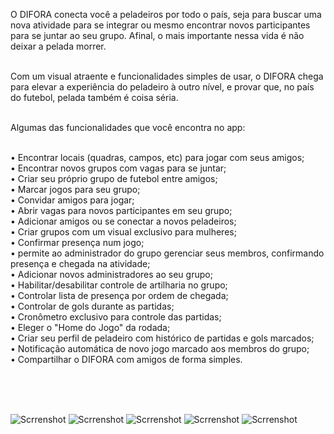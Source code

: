 O DIFORA conecta você a peladeiros por todo o país, seja para buscar uma nova atividade para se integrar ou mesmo encontrar novos participantes para se juntar ao seu grupo. Afinal, o mais importante nessa vida é não deixar a pelada morrer.<br/><br/>

Com um visual atraente e funcionalidades simples de usar, o DIFORA chega para elevar a experiência do peladeiro à outro nível, e provar que, no país do futebol, pelada também é coisa séria.<br/><br/>

Algumas das funcionalidades que você encontra no app:<br/><br/>

• Encontrar locais (quadras, campos, etc) para jogar com seus amigos;<br/>
• Encontrar novos grupos com vagas para se juntar;<br/>
• Criar seu próprio grupo de futebol entre amigos;<br/>
• Marcar jogos para seu grupo;<br/>
• Convidar amigos para jogar;<br/>
• Abrir vagas para novos participantes em seu grupo;<br/>
• Adicionar amigos ou se conectar a novos peladeiros;<br/>
• Criar grupos com um visual exclusivo para mulheres;<br/>
• Confirmar presença num jogo;<br/>
• permite ao administrador do grupo gerenciar seus membros, confirmando presença e chegada na atividade;<br/>
• Adicionar novos administradores ao seu grupo;<br/>
• Habilitar/desabilitar controle de artilharia no grupo;<br/>
• Controlar lista de presença por ordem de chegada;<br/>
• Controlar de gols durante as partidas;<br/>
• Cronômetro exclusivo para controle das partidas;<br/>
• Eleger o "Home do Jogo" da rodada;<br/>
• Criar seu perfil de peladeiro com histórico de partidas e gols marcados;<br/>
• Notificação automática de novo jogo marcado aos membros do grupo;<br/>
• Compartilhar o DIFORA com amigos de forma simples.<br/>
<br/>

<br/>
<br/>


![Scrrenshot](difora_1.png)
![Scrrenshot](difora_2.png)
![Scrrenshot](difora_3.png)
![Scrrenshot](difora_4.png)
![Scrrenshot](difora_5.png)
